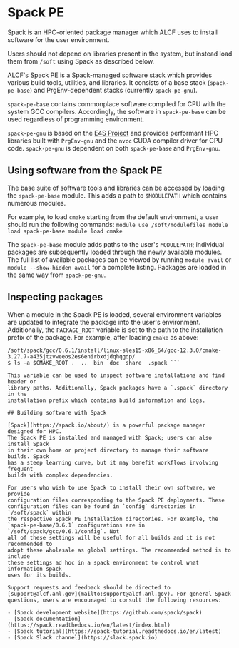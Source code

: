 # Spack PE

Spack is an HPC-oriented package manager which ALCF uses to install software for
the user environment.

Users should not depend on libraries present in the system, but instead load
them from `/soft` using Spack as described below.

ALCF's Spack PE is a Spack-managed software stack which provides various build
tools, utilities, and libraries. It consists of a base stack (`spack-pe-base`)
and PrgEnv-dependent stacks (currently `spack-pe-gnu`).

`spack-pe-base` contains commonplace software compiled for CPU with the system
GCC compilers. Accordingly, the software in `spack-pe-base` can be used
regardless of programming environment.

`spack-pe-gnu` is based on the [E4S Project](https://e4s-project.github.io/) and
provides performant HPC libraries built with `PrgEnv-gnu` and the `nvcc` CUDA
compiler driver for GPU code. `spack-pe-gnu` is dependent on both
`spack-pe-base` and `PrgEnv-gnu`. 

## Using software from the Spack PE

The base suite of software tools and libraries can be accessed by loading the
`spack-pe-base` module. This adds a path to `$MODULEPATH` which contains
numerous modules. 

For example, to load `cmake` starting from the default environment, a user
should run the following commands: ``` module use /soft/modulefiles module load
spack-pe-base module load cmake ```

The `spack-pe-base` module adds paths to the user's `MODULEPATH`; individual
packages are subsequently loaded through the newly available modules. The full
list of available packages can be viewed by running `module avail` or `module
--show-hidden avail` for a complete listing. Packages are loaded in the same way
from `spack-pe-gnu`.


## Inspecting packages

When a module in the Spack PE is loaded, several environment variables are
updated to integrate the package into the user's environment. Additionally, the
`PACKAGE_ROOT` variable is set to the path to the installation prefix of the
package. For example, after loading `cmake` as above:

``` $ echo $CMAKE_ROOT
/soft/spack/gcc/0.6.1/install/linux-sles15-x86_64/gcc-12.3.0/cmake-3.27.7-a435jtzvweeos2es6enirbxdjdqhqgdp/
$ ls -a $CMAKE_ROOT .  ..  bin  doc  share  .spack ```

This variable can be used to inspect software installations and find header or
library paths. Additionally, Spack packages have a `.spack` directory in the
installation prefix which contains build information and logs.

## Building software with Spack

[Spack](https://spack.io/about/) is a powerful package manager designed for HPC.
The Spack PE is installed and managed with Spack; users can also install Spack
in their own home or project directory to manage their software builds. Spack
has a steep learning curve, but it may benefit workflows involving frequent
builds with complex dependencies.

For users who wish to use Spack to install their own software, we provide
configuration files corresponding to the Spack PE deployments. These
configuration files can be found in `config` directories in `/soft/spack` within
the respective Spack PE installation directories. For example, the
`spack-pe-base/0.6.1` configurations are in `/soft/spack/gcc/0.6.1/config`. Not
all of these settings will be useful for all builds and it is not recommended to
adopt these wholesale as global settings. The recommended method is to include
these settings ad hoc in a spack environment to control what information spack
uses for its builds.

Support requests and feedback should be directed to
[support@alcf.anl.gov](mailto:support@alcf.anl.gov). For general Spack
questions, users are encouraged to consult the following resources:

- [Spack development website](https://github.com/spack/spack)
- [Spack documentation](https://spack.readthedocs.io/en/latest/index.html)
- [Spack tutorial](https://spack-tutorial.readthedocs.io/en/latest)
- [Spack Slack channel](https://slack.spack.io)
